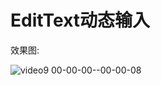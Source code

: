 # EditText动态输入

效果图:

![video9 00-00-00--00-00-08](https://user-images.githubusercontent.com/70384877/122014799-1a2f0180-cdf2-11eb-8731-418499e74efe.gif)

